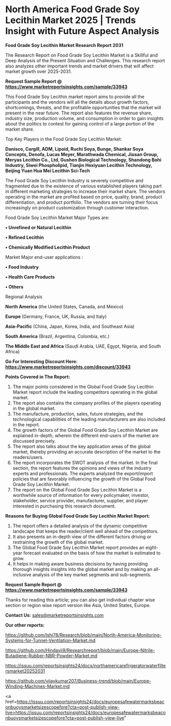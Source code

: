 # North America Food Grade Soy Lecithin Market 2025 | Trends Insight with Future Aspect Analysis

<strong>Food Grade Soy Lecithin Market Research Report 2031</strong>

The Research Report on Food Grade Soy Lecithin Market is a Skillful and Deep Analysis of the Present Situation and Challenges. This research report also analyzes other important trends and market drivers that will affect market growth over 2025-2031.

<strong>Request Sample Report @ <a href=https://www.marketreportsinsights.com/sample/33943>https://www.marketreportsinsights.com/sample/33943</a></strong>

This Food Grade Soy Lecithin market report aims to provide all the participants and the vendors will all the details about growth factors, shortcomings, threats, and the profitable opportunities that the market will present in the near future. The report also features the revenue share, industry size, production volume, and consumption in order to gain insights about the politics to contest for gaining control of a large portion of the market share.

Top Key Players in the Food Grade Soy Lecithin Market:

<strong>Danisco, Cargill, ADM, Lipoid, Ruchi Soya, Bunge, Shankar Soya Concepts, Denofa, Lucas Meyer, Marathwada Chemical, Jiusan Group, Meryas Lecithin Co., Ltd, Gushen Biological Technology, Shandong Bohi Industry, Siwei Phospholipid, Tianjin Hexiyuan Lecithin Technology, Beijing Yuan Hua Mei Lecithin Sci-Tech</strong>

The Food Grade Soy Lecithin Industry is severely competitive and fragmented due to the existence of various established players taking part in different marketing strategies to increase their market share. The vendors operating in the market are profiled based on price, quality, brand, product differentiation, and product portfolio. The vendors are turning their focus increasingly on product customization through customer interaction.

Food Grade Soy Lecithin Market Major Types are:

<strong>•  Unrefined or Natural Lecithin

•  Refined Lecithin

•  Chemically Modified Lecithin Product</strong>

Market Major end-user applications :

<strong>•  Food Industry

•  Health Care Products

•  Others</strong>

Regional Analysis

</u><strong><b>North America</b></strong> (the United States, Canada, and Mexico)

<strong><b>Europe </b></strong>(Germany, France, UK, Russia, and Italy)

<strong><b>Asia-Pacific</b></strong> (China, Japan, Korea, India, and Southeast Asia)

<strong><b>South America</b></strong> (Brazil, Argentina, Colombia, etc.)

<strong><b>The Middle East and Africa</b></strong> (Saudi Arabia, UAE, Egypt, Nigeria, and South Africa)

<strong>Go For Interesting Discount Here: <a href=https://www.marketreportsinsights.com/discount/33943>https://www.marketreportsinsights.com/discount/33943</a></strong>

<strong>Points Covered in The Report:</strong>
<ol>
  <li>The major points considered in the Global Food Grade Soy Lecithin Market report include the leading competitors operating in the global market.</li>
  <li>The report also contains the company profiles of the players operating in the global market.</li>
  <li>The manufacture, production, sales, future strategies, and the technological capabilities of the leading manufacturers are also included in the report.</li>
  <li>The growth factors of the Global Food Grade Soy Lecithin Market are explained in-depth, wherein the different end-users of the market are discussed precisely.</li>
  <li>The report also talks about the key application areas of the global market, thereby providing an accurate description of the market to the readers/users.</li>
  <li>The report incorporates the SWOT analysis of the market. In the final section, the report features the opinions and views of the industry experts and professionals. The experts analyzed the export/import policies that are favorably influencing the growth of the Global Food Grade Soy Lecithin Market.</li>
  <li>The report on the Global Food Grade Soy Lecithin Market is a worthwhile source of information for every policymaker, investor, stakeholder, service provider, manufacturer, supplier, and player interested in purchasing this research document.</li>
</ol>
<strong>Reasons for Buying Global Food Grade Soy Lecithin Market Report:</strong>

<ol>
  <li>The report offers a detailed analysis of the dynamic competitive landscape that keeps the reader/client well ahead of the competitors.</li>
  <li>It also presents an in-depth view of the different factors driving or restraining the growth of the global market.</li>
  <li>The Global Food Grade Soy Lecithin Market report provides an eight-year forecast evaluated on the basis of how the market is estimated to grow.</li>
  <li>It helps in making aware business decisions by having providing thorough insights insights into the global market and by making an all-inclusive analysis of the key market segments and sub-segments.</li>
</ol>
<strong>Request Sample Report @ <a href=https://www.marketreportsinsights.com/sample/33943>https://www.marketreportsinsights.com/sample/33943</a></strong>


Thanks for reading this article; you can also get individual chapter wise section or region wise report version like Asia, United States, Europe.

<strong>Contact Us:</strong>
sales@marketreportsinsights.com

<strong>Our other reports:</strong>

<a href=https://github.com/Ishi78/Research/blob/main/North-America-Monitoring-Systems-for-Tunnel-Ventilation-Market.md>https://github.com/Ishi78/Research/blob/main/North-America-Monitoring-Systems-for-Tunnel-Ventilation-Market.md</a>

<a href=https://github.com/Hindavii9/Researchreport/blob/main/Europe-Nitrile-Butadiene-Rubber-NBR-Powder-Market.md>https://github.com/Hindavii9/Researchreport/blob/main/Europe-Nitrile-Butadiene-Rubber-NBR-Powder-Market.md</a>

<a href=https://issuu.com/reportsinsights24/docs/northamericarefrigeratorwaterfiltersmarket20252031>https://issuu.com/reportsinsights24/docs/northamericarefrigeratorwaterfiltersmarket20252031</a>

<a href=https://github.com/vijaykumar207/Business-trend/blob/main/Europe-Winding-Machines-Market.md>https://github.com/vijaykumar207/Business-trend/blob/main/Europe-Winding-Machines-Market.md</a>

<a href=https://issuu.com/reportsinsights24/docs/europesafewatermarksbeaconbuoysmarketsizescopefore?cta=post-publish-view-live>https://issuu.com/reportsinsights24/docs/europesafewatermarksbeaconbuoysmarketsizescopefore?cta=post-publish-view-live</a>"
